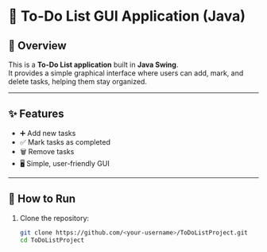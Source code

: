 # 📝 To-Do List GUI Application (Java)

## 📌 Overview
This is a **To-Do List application** built in **Java Swing**.  
It provides a simple graphical interface where users can add, mark, and delete tasks, helping them stay organized.

---

## ✨ Features
- ➕ Add new tasks  
- ✅ Mark tasks as completed  
- 🗑️ Remove tasks  
- 🖥️ Simple, user-friendly GUI  

---

## 🚀 How to Run
1. Clone the repository:
   ```bash
   git clone https://github.com/<your-username>/ToDoListProject.git
   cd ToDoListProject
